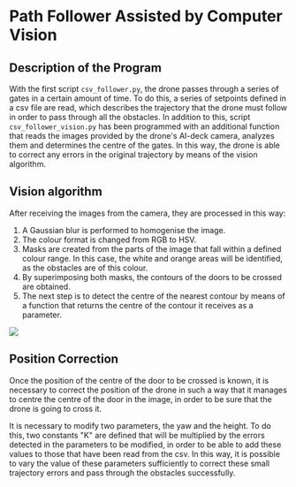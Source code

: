 # Path Follower Assisted by Computer Vision

## Description of the Program
With the first script ```csv_follower.py```, the drone passes through a series of gates in a certain amount of time.
To do this, a series of setpoints defined in a csv file are read, which describes the trajectory that the drone must follow in order to pass through all the obstacles.
In addition to this, script ```csv_follower_vision.py``` has been programmed with an additional function that reads the images provided by the drone's AI-deck camera, analyzes them and determines the centre of the gates.
In this way, the drone is able to correct any errors in the original trajectory by means of the vision algorithm.

## Vision algorithm
After receiving the images from the camera, they are processed in this way:
1. A Gaussian blur is performed to homogenise the image.
2. The colour format is changed from RGB to HSV.
3. Masks are created from the parts of the image that fall within a defined colour range. In this case, the white and orange areas will be identified, as the obstacles are of this colour.
4. By superimposing both masks, the contours of the doors to be crossed are obtained.
5. The next step is to detect the centre of the nearest contour by means of a function that returns the centre of the contour it receives as a parameter.

![](https://github.com/Ingenia-SE/Hell-ix/blob/main/img/vision_algorithm.gif)

## Position Correction
Once the position of the centre of the door to be crossed is known, it is necessary to correct the position of the drone in such a way that it manages to centre the centre of the door in the image, in order to be sure that the drone is going to cross it.

It is necessary to modify two parameters, the yaw and the height. To do this, two constants "K" are defined that will be multiplied by the errors detected in the parameters to be modified, in order to be able to add these values to those that have been read from the csv. In this way, it is possible to vary the value of these parameters sufficiently to correct these small trajectory errors and pass through the obstacles successfully.
